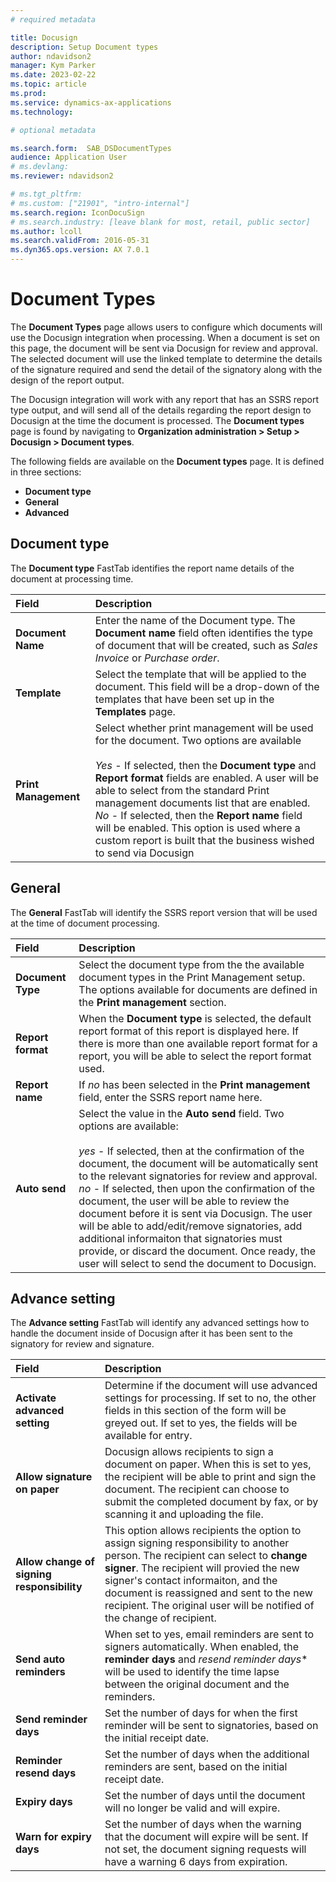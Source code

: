```yaml
---
# required metadata

title: Docusign
description: Setup Document types
author: ndavidson2
manager: Kym Parker
ms.date: 2023-02-22
ms.topic: article
ms.prod: 
ms.service: dynamics-ax-applications
ms.technology: 

# optional metadata

ms.search.form:  SAB_DSDocumentTypes
audience: Application User
# ms.devlang: 
ms.reviewer: ndavidson2

# ms.tgt_pltfrm: 
# ms.custom: ["21901", "intro-internal"]
ms.search.region: IconDocuSign 
# ms.search.industry: [leave blank for most, retail, public sector]
ms.author: lcoll
ms.search.validFrom: 2016-05-31
ms.dyn365.ops.version: AX 7.0.1
---
```


# Document Types

The **Document Types** page allows users to configure which documents will use the Docusign integration when processing.  When a document is set on this page, the document will be sent via Docusign for review and approval. The selected document will use the linked template to determine the details of the signature required and send the detail of the signatory along with the design of the report output.

The Docusign integration will work with any report that has an SSRS report type output, and will send all of the details regarding the report design to Docusign at the time the document is processed.  The **Document types** page is found by navigating to **Organization administration > Setup > Docusign > Document types**.

The following fields are available on the **Document types** page. It is defined in three sections: 
- **Document type**
- **General**
- **Advanced**


## Document type 

The **Document type** FastTab identifies the report name details of the document at processing time.


| **Field**                         | **Description**                      | 
| :-------------------------------- |:-------------------------------------| 
| **Document Name**                 | Enter the name of the Document type.  The **Document name** field often identifies the type of document that will be created, such as *Sales Invoice* or *Purchase order*. |
| **Template**                      | Select the template that will be applied to the document.  This field will be a drop-down of the templates that have been set up in the **Templates** page.    |
| **Print Management**              | Select whether print management will be used for the document.  Two options are available <br> <br>  *Yes* -  If selected, then the **Document type** and **Report format** fields are enabled.  A user will be able to select from the standard Print management documents list that are enabled.  <br> *No* - If selected,  then the **Report name** field will be enabled.  This option is used where a custom report is built that the business wished to send via Docusign   |



## General 

The **General** FastTab will identify the SSRS report version that will be used at the time of document processing.

| **Field**                         | **Description**                      | 
| :-------------------------------- |:-------------------------------------| 
| **Document Type**                 | Select the document type from the the available document types in the Print Management setup.  The options available for documents are defined in the **Print management** section.|
| **Report format**                 | When the **Document type** is selected, the default report format of this report is displayed here.  If there is more than one available report format for a report, you will be able to select the report format used.    |
| **Report name**                   | If *no* has been selected in the **Print management** field, enter the SSRS report name here.  |
| **Auto send**                     | Select the value in the **Auto send** field.  Two options are available:  <br>  <br>  *yes* - If selected, then at the confirmation of the document, the document will be automatically sent to the relevant signatories for review and approval. <br> *no* - If selected, then upon the confirmation of the document, the user will be able to review the document before it is sent via Docusign.  The user will be able to add/edit/remove signatories, add additional informaiton that signatories must provide, or discard the document.  Once ready, the user will select to send the document to Docusign.           |


## Advance setting

The **Advance setting** FastTab will identify any advanced settings how to handle the document inside of Docusign after it has been sent to the signatory for review and signature.


| **Field**                         | **Description**                      | 
| :-------------------------------- |:-------------------------------------| 
| **Activate advanced setting**                 | Determine if the document will use advanced settings for processing. If set to no, the other fields in this section of the form will be greyed out.  If set to yes, the fields will be available for entry.|
| **Allow signature on paper**                 |  Docusign allows recipients to sign a document on paper.  When this is set to yes, the recipient will be able to print and sign the document.  The recipient can choose to submit the completed document by fax, or by scanning it and uploading the file.   |
| **Allow change of signing responsibility**                   | This option allows recipients the option to assign signing responsibility to another person.  The recipient can select to **change signer**.  The recipient will provied the new signer's contact informaiton, and the document is reassigned and sent to the new recipient.  The original user will be notified of the change of recipient.  |
| **Send auto reminders**                     |   When set to yes, email reminders are sent to signers automatically.  When enabled, the **reminder days** and *resend reminder days** will be used to identify the time lapse between the original document and the reminders.      |
|  **Send reminder days**                 |   Set the number of days for when the first reminder will be sent to signatories, based on the initial receipt date.                  |
| **Reminder resend days**             |   Set the number of days when the additional reminders are sent, based on the initial receipt date.              |
| **Expiry days**                     |  Set the number of days until the document will no longer be valid and will expire.                   |
| **Warn for expiry days**              |  Set the number of days when the warning that the document will expire will be sent.  If not set, the document signing requests will have a warning 6 days from expiration.                     |

